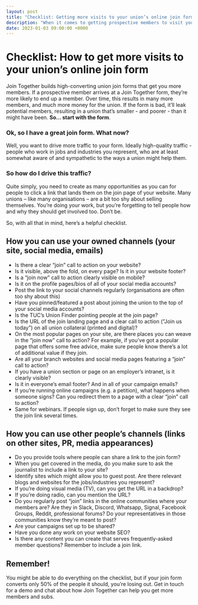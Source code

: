 ```yaml
---
layout: post
title: "Checklist: Getting more visits to your union’s online join form"
description: "When it comes to getting prospective members to visit your join form, every little helps."
date: 2023-01-03 09:00:00 +0000
---
```


# Checklist: How to get more visits to your union’s online join form

Join Together builds high-converting union join forms that get you more members. If a prospective member arrives at a Join Together form, they’re more likely to end up a member. Over time, this results in many more members, and much more money for the union. If the form is bad, it’ll leak potential members, resulting in a union that’s smaller - and poorer - than it might have been. **So… start with the form**.

### Ok, so I have a great join form. What now?

Well, you want to drive more traffic to your form. Ideally high-quality traffic - people who work in jobs and industries you represent, who are at least somewhat aware of and sympathetic to the ways a union might help them.

### So how do I drive this traffic?

Quite simply, you need to create as many opportunities as you can for people to click a link that lands them on the join page of your website. Many unions – like many organisations – are a bit too shy about selling themselves. You’re doing your work, but you’re forgetting to tell people how and why they should get involved too. Don’t be.

So, with all that in mind, here’s a helpful checklist.

## How you can use your owned channels (your site, social media, emails)

- Is there a clear “join” call to action on your website?
- Is it visible, above the fold, on every page? Is it in your website footer?
- Is a “join now” call to action clearly visible on mobile?
- Is it on the profile pages/bios of all of your social media accounts?
- Post the link to your social channels regularly (organisations are often too shy about this)
- Have you pinned/featured a post about joining the union to the top of your social media accounts?
- Is the TUC’s Union Finder pointing people at the join page?
- Is the URL of the join landing page and a clear call to action (”Join us today”) on all union collateral (printed and digital)?
- On the most popular pages on your site, are there places you can weave in the “join now” call to action? For example, if you’ve got a popular page that offers some free advice, make sure people know there’s a lot of additional value if they join.
- Are all your branch websites and social media pages featuring a “join” call to action?
- If you have a union section or page on an employer’s intranet, is it clearly visible?
- Is it in everyone’s email footer? And in all of your campaign emails?
- If you’re running online campaigns (e.g. a petition), what happens when someone signs? Can you redirect them to a page with a clear “join” call to action?
- Same for webinars. If people sign up, don’t forget to make sure they see the join link several times.

## How you can use other people’s channels (links on other sites, PR, media appearances)

- Do you provide tools where people can share a link to the join form?
- When you get covered in the media, do you make sure to ask the journalist to include a link to your site?
- Identify sites which might allow you to guest post. Are there relevant blogs and websites for the jobs/industries you represent?
- If you’re doing visual media (TV), can you get the URL in a backdrop?
- If you’re doing radio, can you mention the URL?
- Do you regularly post “join” links in the online communities where your members are? Are they in Slack, Discord, Whatsapp, Signal, Facebook Groups, Reddit, professional forums? Do your representatives in those communities know they’re meant to post?
- Are your campaigns set up to be shared?
- Have you done any work on your website SEO?
- Is there any content you can create that serves frequently-asked member questions? Remember to include a join link.

## Remember!

You might be able to do everything on the checklist, but if your join form converts only 50% of the people it should, you’re losing out. Get in touch for a demo and chat about how Join Together can help you get more members and subs.
